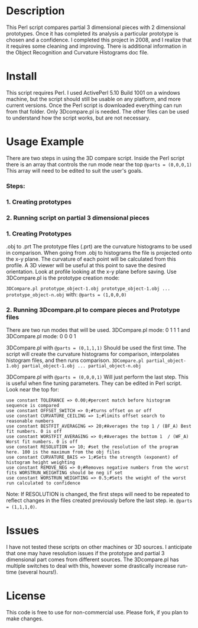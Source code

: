 # Description 
This Perl script compares partial 3 dimensional pieces with 2 dimensional prototypes. Once it has completed its analysis a particular prototype is chosen and a confidence. I completed this project in 2008, and I realize that it requires some cleaning and improving. There is additional information in the Object Recognition and Curvature Histograms doc file.

# Install
This script requires Perl. I used ActivePerl 5.10 Build 1001 on a windows machine, but the script should still be usable on any platform, and more current versions. Once the Perl script is downloaded everything can run from that folder. Only 3Dcompare.pl is needed. The other files can be used to understand how the script works, but are not necessary.

# Usage Example
There are two steps in using the 3D compare script. Inside the Perl script there is an array that controls the run mode near the top `@parts = (0,0,0,1)` This array will need to be edited to suit the user's goals. 

### Steps:
### 1. Creating prototypes
### 2. Running script on partial 3 dimensional pieces

### 1. Creating Prototypes
.obj to .prt 
The prototype files (.prt) are the curvature histograms to be used in comparison. When going from .obj to histograms the file is projected onto the x-y plane. The curvature of each point will be calculated from this profile. A 3D viewer will be useful at this point to save the desired orientation. Look at profile looking at the x-y plane before saving. Use 3DCompare.pl is the prototype creation mode:

`3DCompare.pl prototype_object-1.obj prototype_object-1.obj ... prototype_object-n.obj`
with: `@parts = (1,0,0,0)`

### 2. Running 3Dcompare.pl to compare pieces and Prototype files
There are two run modes that will be used. 3DCompare.pl mode: 0 1 1 1 and 3DCompare.pl mode: 0 0 0 1

3DCompare.pl with `@parts = (0,1,1,1)`
Should be used the first time. The script will create the curvature histograms for comparison, interpolates histogram files, and then runs comparison.
`3DCompare.pl partial_object-1.obj partial_object-1.obj ... partial_object-n.obj`

3DCompare.pl with `@parts = (0,0,0,1)`
Will just perform the last step. This is useful when fine tuning parameters. They can be edited in Perl script. Look near the top for:

```
use constant TOLERANCE => 0.00;#percent match before histogram sequence is compared
use constant OFFSET_SWITCH => 0;#turns offset on or off
use constant CURVATURE_CEILING => 1;#limits offset search to reasonable numbers 
use constant BESTFIT_AVERAGING => 20;#Averages the top 1 / (BF_A) Best fit numbers. 0 is off
use constant WORSTFIT_AVERAGING => 0;#Averages the bottom 1  / (WF_A) Worst fit numbers. 0 is off
use constant RESOLUTION => 10; #set the resolution of the program here. 100 is the maximum from the obj files
use constant CURVATURE_BAIS => 1;#Sets the strength (exponent) of histogram height weighting
use constant REMOVE_NEG => 0;#Removes negative numbers from the worst fits WORSTRUN_WEIGHTING should be neg if set
use constant WORSTRUN_WEIGHTING => 0.5;#Sets the weight of the worst run calculated to confidence
```
Note: If RESOLUTION is changed, the first steps will need to be repeated to reflect changes in the files created previously before the last step. ie. `@parts = (1,1,1,0)`.

# Issues
I have not tested these scripts on other machines or 3D sources. I anticipate that one may have resolution issues if the prototype and partial 3 dimensional part comes from different sources. The 3Dcompare.pl has multiple switches to deal with this, however some drastically increase run-time (several hours!).  

# License
This code is free to use for non-commercial use. Please fork, if you plan to make changes. 

